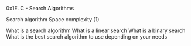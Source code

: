 0x1E. C - Search Algorithms

Search algorithm
Space complexity (1)

What is a search algorithm
What is a linear search
What is a binary search
What is the best search algorithm to use depending on your needs
